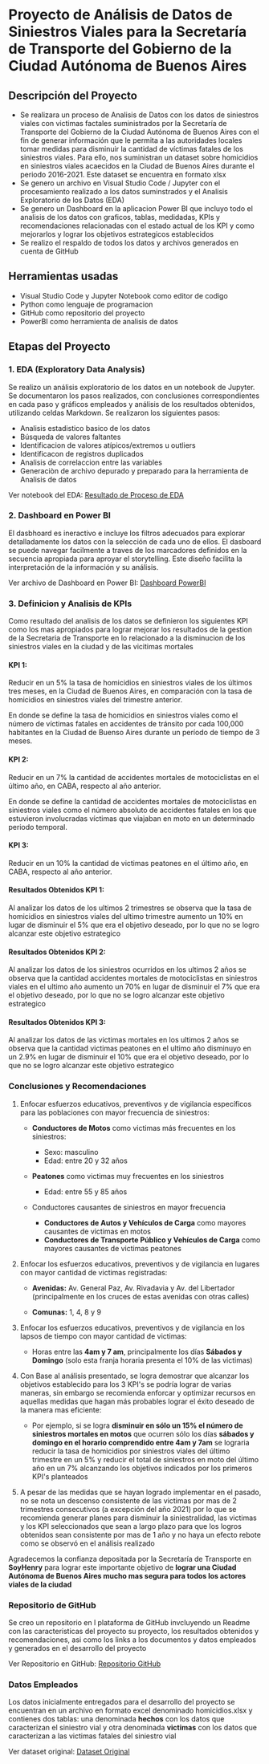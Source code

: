 # Proyecto de Análisis de Datos de Siniestros Viales para la Secretaría de Transporte del Gobierno de la Ciudad Autónoma de Buenos Aires

## Descripción del Proyecto

- Se realizara un proceso de Analisis de Datos con los datos de siniestros viales con victimas factales suministrados por la Secretaría de Transporte del Gobierno de la Ciudad Autónoma de Buenos Aires con el fin de generar información que le permita a las autoridades locales tomar medidas para disminuir la cantidad de víctimas fatales de los siniestros viales. Para ello, nos suministran un dataset sobre homicidios en siniestros viales acaecidos en la Ciudad de Buenos Aires durante el periodo 2016-2021. Este dataset se encuentra en formato xlsx
- Se genero un archivo en Visual Studio Code / Jupyter con el procesamiento realizado a los datos suminstrados y el Analisis Exploratorio de los Datos (EDA)
- Se genero un Dashboard en la aplicacion Power BI que incluyo todo el analisis de los datos con graficos, tablas, medidadas, KPIs y recomendaciones relacionadas con el estado actual de los KPI y como mejorarlos y lograr los objetivos estrategicos establecidos
- Se realizo el respaldo de todos los datos y archivos generados en cuenta de GitHub

## Herramientas usadas

- Visual Studio Code y  Jupyter Notebook como editor de codigo
- Python como lenguaje de programacion
- GitHub como repositorio del proyecto
- PowerBI como herramienta de analisis de datos
  
## Etapas del Proyecto

### 1. EDA (Exploratory Data Analysis)

Se realizo un análisis exploratorio de los datos en un notebook de Jupyter. Se documentaron los pasos realizados, con conclusiones correspondientes en cada paso y gráficos empleados y análisis de los resultados obtenidos, utilizando celdas Markdown. 
Se realizaron los siguientes pasos: 
- Analisis estadistico basico de los datos
- Búsqueda de valores faltantes
- Identificacion de valores atípicos/extremos u outliers
- Identificacon de registros duplicados
- Analisis de correlaccion entre las variables
- Generaciòn de archivo depurado y preparado para la herramienta de Analisis de datos
   
Ver notebook del EDA: [Resultado de Proceso de EDA](https://github.com/dosoriofc/PI02/blob/main/EDA.ipynb)

### 2. Dashboard en Power BI

El dasbhoard es ineractivo e incluye los filtros adecuados para explorar detalladamente los datos con la selección de cada uno de ellos. El dasboard se puede navegar facilmente a traves de los marcadores definidos en la secuencia apropiada para aproyar el storytelling. Este diseño facilita la interpretación de la información y su análisis.

Ver archivo de Dashboard en Power BI: [Dashboard PowerBI](https://github.com/dosoriofc/PI02)

### 3. Definicion y Analisis de KPIs

Como resultado del analisis de los datos se definieron los siguientes KPI como los mas apropiados para lograr mejorar los resultados de la gestion de la Secretaria de Transporte en lo relacionado a la disminucion de los siniestros viales en la ciudad y de las vicitimas mortales    

#### KPI 1:
Reducir en un 5% la tasa de homicidios en siniestros viales de los últimos tres meses, en la Ciudad de Buenos Aires, en comparación con la tasa de homicidios en siniestros viales del trimestre anterior.

En donde se define la tasa de homicidios en siniestros viales como el número de víctimas fatales en accidentes de tránsito por cada 100,000 habitantes en la Ciudad de Buenso Aires durante un período de tiempo de 3 meses.

#### KPI 2:
Reducir en un 7% la cantidad de accidentes mortales de motociclistas en el último año, en CABA, respecto al año anterior.

En donde se define la cantidad de accidentes mortales de motociclistas en siniestros viales como el número absoluto de accidentes fatales en los que estuvieron involucradas víctimas que viajaban en moto en un determinado periodo temporal. 

#### KPI 3:
Reducir en un 10% la cantidad de victimas peatones en el último año, en CABA, respecto al año anterior.

#### Resultados Obtenidos KPI 1:
Al analizar los datos de los ultimos 2 trimestres se observa que la tasa de homicidios en siniestros viales del ultimo trimestre aumento un 10% en lugar de disminuir el 5% que era el objetivo deseado, por lo que no se logro alcanzar este objetivo estrategico 

#### Resultados Obtenidos KPI 2:
Al analizar los datos de los siniestros ocurridos en los ultimos 2 años se observa que la cantidad accidentes mortales de motociclistas en siniestros viales en el ultimo año aumento un 70% en lugar de disminuir el 7% que era el objetivo deseado, por lo que no se logro alcanzar este objetivo estrategico 

#### Resultados Obtenidos KPI 3:
Al analizar los datos de las victimas mortales en los ultimos 2 años se observa que la cantidad victimas peatones en el ultimo año disminuyo en un 2.9% en lugar de disminuir el 10% que era el objetivo deseado, por lo que no se logro alcanzar este objetivo estrategico 

### Conclusiones y Recomendaciones

1. Enfocar esfuerzos educativos, preventivos y de vigilancia específicos para las poblaciones con mayor frecuencia de siniestros:

   + **Conductores de Motos** como victimas más frecuentes en los siniestros:
      + Sexo: masculino
      + Edad: entre 20 y 32 años

   + **Peatones** como victimas muy frecuentes en los siniestros
      + Edad: entre 55 y 85 años

   + Conductores causantes de siniestros en mayor frecuencia
      + **Conductores de Autos y Vehículos de Carga** como mayores causantes de victimas en motos
      + **Conductores de Transporte Público y Vehículos de Carga** como mayores causantes de victimas peatones

2. Enfocar los esfuerzos educativos, preventivos y de vigilancia en lugares con mayor cantidad de victimas registradas:
   + **Avenidas:**   Av. General Paz, Av. Rivadavia y Av. del Libertador (principalmente en los cruces de estas avenidas con otras calles)

   + **Comunas:** 1, 4, 8 y 9 

3. Enfocar los esfuerzos educativos, preventivos y de vigilancia en los lapsos de tiempo con mayor cantidad de victimas:

   + Horas entre las **4am y 7 am**, principalmente los días **Sábados y Domingo** (solo esta franja horaria presenta el 10% de las victimas)  

4. Con Base al análisis presentado, se logra demostrar que alcanzar los objetivos establecido para los 3 KPI's se podría lograr de varias maneras, sin embargo se recomienda enforcar y optimizar recursos en aquellas medidas que hagan más probables lograr el éxito deseado de la manera mas eficiente:

    + Por ejemplo, si se logra **disminuir en sólo un 15% el número de siniestros mortales en motos** que ocurren sólo los días **sábados y domingo en el horario comprendido entre 4am y 7am** se lograria reducir la tasa de homicidios por siniestros viales del último trimestre en un 5% y reducir el total de siniestros en moto del último año en un 7% alcanzando los objetivos indicados por los primeros KPI's planteados

5. A pesar de las medidas que se hayan logrado implementar en el pasado, no se nota un descenso consistente de las victimas por mas de 2 trimestres consecutivos (a excepción del año 2021) por lo que se recomienda generar planes para disminuir la siniestralidad, las victimas y los KPI seleccionados que sean a largo plazo para que los logros obtenidos sean consistente por mas de 1 año y no haya un efecto rebote como se observó en el análisis realizado 

Agradecemos la confianza depositada por la Secretaría de Transporte en **SoyHenry** para lograr este importante objetivo de **lograr una Ciudad Autónoma de Buenos Aires mucho mas segura para todos los actores viales de la ciudad** 

### Repositorio de GitHub

Se creo un repositorio en l plataforma de GitHub invcluyendo un Readme con las caracteristicas del proyecto su proyecto, los resultados obtenidos y recomendaciones, asi como los links a los documentos y datos empleados y generados en el desarrollo del proyecto 

Ver Repositorio en GitHub: [Repositorio GitHub](https://github.com/dosoriofc/PI02)

### Datos Empleados
Los datos inicialmente entregados para el desarrollo del proyecto se encuentran en un archivo en formato excel denominado homicidios.xlsx y contienes dos tablas: una denominada **hechos** con los datos que caracterizan el siniestro vial y otra denominada **victimas** con los datos que caracterizan a las victimas fatales del siniestro vial

Ver dataset original: [Dataset Original](https://github.com/dosoriofc/PI02/tree/main/dataset)
